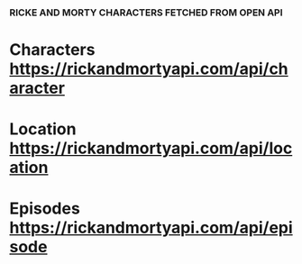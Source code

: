 ### RICKE AND MORTY CHARACTERS FETCHED FROM OPEN API

# Characters https://rickandmortyapi.com/api/character

# Location https://rickandmortyapi.com/api/location

# Episodes https://rickandmortyapi.com/api/episode
